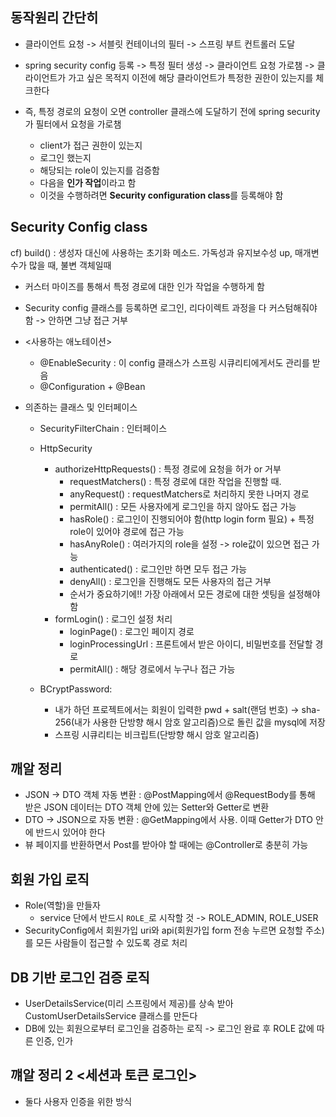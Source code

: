 ## 동작원리 간단히
- 클라이언트 요청 -> 서블릿 컨테이너의 필터 -> 스프링 부트 컨트롤러 도달
- spring security config 등록 -> 특정 필터 생성 -> 클라이언트 요청 가로챔 -> 클라이언트가 가고 싶은 목적지 이전에 해당 클라이언트가 특정한 권한이 있는지를 체크한다

- 즉, 특정 경로의 요청이 오면 controller 클래스에 도달하기 전에 spring security가 필터에서 요청을 가로챔
  - client가 접근 권한이 있는지
  - 로그인 했는지
  - 해당되는 role이 있는지를 검증함
  - 다음을 **인가 작업**이라고 함
  - 이것을 수행하려면 **Security configuration class**를 등록해야 함 

## Security Config class
cf) build() : 생성자 대신에 사용하는 초기화 메소드. 가독성과 유지보수성 up, 매개변수가 많을 때, 불변 객체일때
- 커스터 마이즈를 통해서 특정 경로에 대한 인가 작업을 수행하게 함
- Security config 클래스를 등록하면 로그인, 리다이렉트 과정을 다 커스텀해줘야 함 -> 안하면 그냥 접근 거부 

- <사용하는 애노테이션>
  - @EnableSecurity : 이 config 클래스가 스프링 시큐리티에게서도 관리를 받음
  - @Configuration + @Bean
- 의존하는 클래스 및 인터페이스
  - SecurityFilterChain : 인터페이스
    
  - HttpSecurity
    - authorizeHttpRequests() : 특정 경로에 요청을 허가 or 거부 
      - requestMatchers() : 특정 경로에 대한 작업을 진행할 때. 
      - anyRequest() : requestMatchers로 처리하지 못한 나머지 경로
      - permitAll() : 모든 사용자에게 로그인을 하지 않아도 접근 가능 
      - hasRole() : 로그인이 진행되어야 함(http login form 필요) + 특정 role이 있어야 경로에 접근 가능
      - hasAnyRole() : 여러가지의 role을 설정 -> role값이 있으면 접근 가능
      - authenticated() : 로그인만 하면 모두 접근 가능
      - denyAll() : 로그인을 진행해도 모든 사용자의 접근 거부
      - 순서가 중요하기에!! 가장 아래에서 모든 경로에 대한 셋팅을 설정해야 함
    - formLogin() : 로그인 설정 처리
      - loginPage() : 로그인 페이지 경로
      - loginProcessingUrl : 프론트에서 받은 아이디, 비밀번호를 전달할 경로
      - permitAll() : 해당 경로에서 누구나 접근 가능
  - BCryptPassword:
    - 내가 하던 프로젝트에서는 회원이 입력한 pwd + salt(랜덤 번호) -> sha-256(내가 사용한 단방향 해시 암호 알고리즘)으로 돌린 값을 mysql에 저장
    - 스프링 시큐리티는 비크립트(단방향 해시 암호 알고리즘) 

## 깨알 정리
- JSON -> DTO 객체 자동 변환 : @PostMapping에서 @RequestBody를 통해 받은 JSON 데이터는 DTO 객체 안에 있는 Setter와 Getter로 변환
- DTO -> JSON으로 자동 변환 : @GetMapping에서 사용. 이때 Getter가 DTO 안에 반드시 있어야 한다
- 뷰 페이지를 반환하면서 Post를 받아야 할 때에는 @Controller로 충분히 가능

## 회원 가입 로직
- Role(역할)을 만들자
  - service 단에서 반드시 `ROLE_`로 시작할 것 -> ROLE_ADMIN, ROLE_USER
- SecurityConfig에서 회원가입 uri와 api(회원가입 form 전송 누르면 요청할 주소)를 모든 사람들이 접근할 수 있도록 경로 처리

## DB 기반 로그인 검증 로직
- UserDetailsService(미리 스프링에서 제공)를 상속 받아 CustomUserDetailsService 클래스를 만든다
- DB에 있는 회원으로부터 로그인을 검증하는 로직 -> 로그인 완료 후 ROLE 값에 따른 인증, 인가 


## 꺠알 정리 2 <세션과 토큰 로그인>
- 둘다 사용자 인증을 위한 방식
